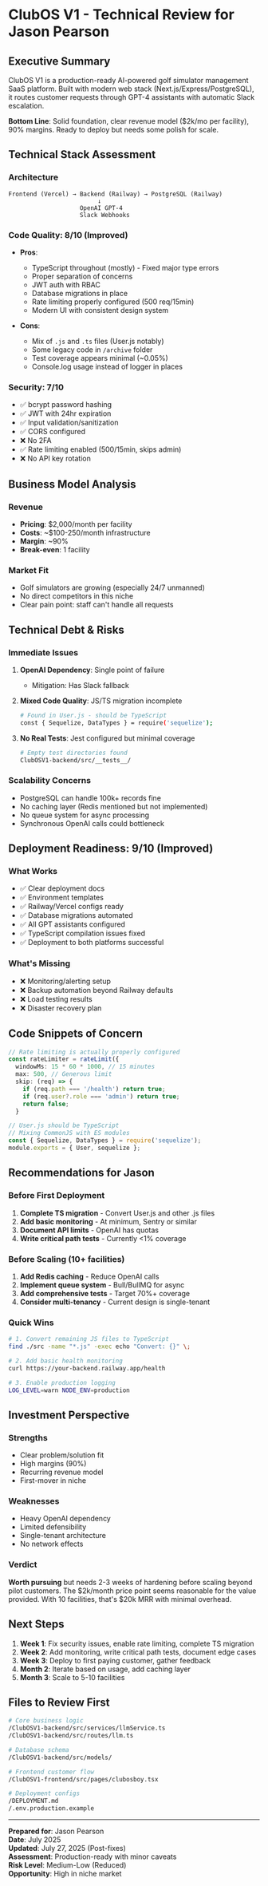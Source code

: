 # ClubOS V1 - Technical Review for Jason Pearson

## Executive Summary

ClubOS V1 is a production-ready AI-powered golf simulator management SaaS platform. Built with modern web stack (Next.js/Express/PostgreSQL), it routes customer requests through GPT-4 assistants with automatic Slack escalation. 

**Bottom Line**: Solid foundation, clear revenue model ($2k/mo per facility), 90% margins. Ready to deploy but needs some polish for scale.

## Technical Stack Assessment

### Architecture
```
Frontend (Vercel) → Backend (Railway) → PostgreSQL (Railway)
                         ↓
                    OpenAI GPT-4
                    Slack Webhooks
```

### Code Quality: 8/10 (Improved)
- **Pros**: 
  - TypeScript throughout (mostly) - Fixed major type errors
  - Proper separation of concerns
  - JWT auth with RBAC
  - Database migrations in place
  - Rate limiting properly configured (500 req/15min)
  - Modern UI with consistent design system
  
- **Cons**:
  - Mix of `.js` and `.ts` files (User.js notably)
  - Some legacy code in `/archive` folder
  - Test coverage appears minimal (~0.05%)
  - Console.log usage instead of logger in places

### Security: 7/10
- ✅ bcrypt password hashing
- ✅ JWT with 24hr expiration  
- ✅ Input validation/sanitization
- ✅ CORS configured
- ❌ No 2FA
- ✅ Rate limiting enabled (500/15min, skips admin)
- ❌ No API key rotation

## Business Model Analysis

### Revenue
- **Pricing**: $2,000/month per facility
- **Costs**: ~$100-250/month infrastructure
- **Margin**: ~90%
- **Break-even**: 1 facility

### Market Fit
- Golf simulators are growing (especially 24/7 unmanned)
- No direct competitors in this niche
- Clear pain point: staff can't handle all requests

## Technical Debt & Risks

### Immediate Issues
1. **OpenAI Dependency**: Single point of failure
   - Mitigation: Has Slack fallback
   
2. **Mixed Code Quality**: JS/TS migration incomplete
   ```bash
   # Found in User.js - should be TypeScript
   const { Sequelize, DataTypes } = require('sequelize');
   ```

3. **No Real Tests**: Jest configured but minimal coverage
   ```bash
   # Empty test directories found
   ClubOSV1-backend/src/__tests__/
   ```

### Scalability Concerns
- PostgreSQL can handle 100k+ records fine
- No caching layer (Redis mentioned but not implemented)
- No queue system for async processing
- Synchronous OpenAI calls could bottleneck

## Deployment Readiness: 9/10 (Improved)

### What Works
- ✅ Clear deployment docs
- ✅ Environment templates
- ✅ Railway/Vercel configs ready
- ✅ Database migrations automated
- ✅ All GPT assistants configured
- ✅ TypeScript compilation issues fixed
- ✅ Deployment to both platforms successful

### What's Missing
- ❌ Monitoring/alerting setup
- ❌ Backup automation beyond Railway defaults
- ❌ Load testing results
- ❌ Disaster recovery plan

## Code Snippets of Concern

```typescript
// Rate limiting is actually properly configured
const rateLimiter = rateLimit({
  windowMs: 15 * 60 * 1000, // 15 minutes
  max: 500, // Generous limit
  skip: (req) => {
    if (req.path === '/health') return true;
    if (req.user?.role === 'admin') return true;
    return false;
  }
```

```javascript
// User.js should be TypeScript
// Mixing CommonJS with ES modules
const { Sequelize, DataTypes } = require('sequelize');
module.exports = { User, sequelize };
```

## Recommendations for Jason

### Before First Deployment
1. **Complete TS migration** - Convert User.js and other .js files
2. **Add basic monitoring** - At minimum, Sentry or similar
3. **Document API limits** - OpenAI has quotas
4. **Write critical path tests** - Currently <1% coverage

### Before Scaling (10+ facilities)
1. **Add Redis caching** - Reduce OpenAI calls
2. **Implement queue system** - Bull/BullMQ for async
3. **Add comprehensive tests** - Target 70%+ coverage
4. **Consider multi-tenancy** - Current design is single-tenant

### Quick Wins
```bash
# 1. Convert remaining JS files to TypeScript
find ./src -name "*.js" -exec echo "Convert: {}" \;

# 2. Add basic health monitoring
curl https://your-backend.railway.app/health

# 3. Enable production logging
LOG_LEVEL=warn NODE_ENV=production
```

## Investment Perspective

### Strengths
- Clear problem/solution fit
- High margins (90%)
- Recurring revenue model
- First-mover in niche

### Weaknesses  
- Heavy OpenAI dependency
- Limited defensibility
- Single-tenant architecture
- No network effects

### Verdict
**Worth pursuing** but needs 2-3 weeks of hardening before scaling beyond pilot customers. The $2k/month price point seems reasonable for the value provided. With 10 facilities, that's $20k MRR with minimal overhead.

## Next Steps

1. **Week 1**: Fix security issues, enable rate limiting, complete TS migration
2. **Week 2**: Add monitoring, write critical path tests, document edge cases
3. **Week 3**: Deploy to first paying customer, gather feedback
4. **Month 2**: Iterate based on usage, add caching layer
5. **Month 3**: Scale to 5-10 facilities

## Files to Review First

```bash
# Core business logic
/ClubOSV1-backend/src/services/llmService.ts
/ClubOSV1-backend/src/routes/llm.ts

# Database schema
/ClubOSV1-backend/src/models/

# Frontend customer flow
/ClubOSV1-frontend/src/pages/clubosboy.tsx

# Deployment configs
/DEPLOYMENT.md
/.env.production.example
```

---

**Prepared for**: Jason Pearson  
**Date**: July 2025  
**Updated**: July 27, 2025 (Post-fixes)  
**Assessment**: Production-ready with minor caveats  
**Risk Level**: Medium-Low (Reduced)  
**Opportunity**: High in niche market